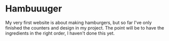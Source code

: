 # Hambuuuger
My very first website is about making hamburgers, but so far I've only finished the counters and design in my project.
The point will be to have the ingredients in the right order, I haven't done this yet.


